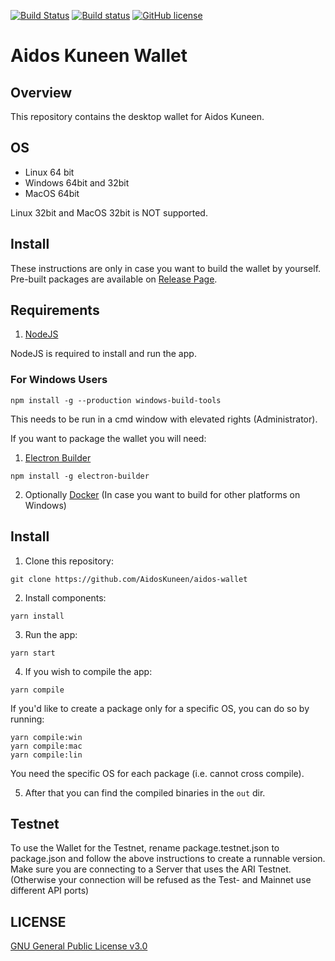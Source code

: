 [![Build Status](https://travis-ci.org/AidosKuneen/aidos-wallet.svg?branch=master)](https://travis-ci.org/AidosKuneen/aidos-wallet)
[![Build status](https://ci.appveyor.com/api/projects/status/0b42t20u4wfv2qau?svg=true)](https://ci.appveyor.com/project/ogami-daigoro/aidos-wallet)
[![GitHub license](https://img.shields.io/badge/license-GPLv3-blue.svg)](https://raw.githubusercontent.com/AidosKuneen/aidos-wallet/master/LICENSE)

# Aidos Kuneen Wallet

## Overview

This repository contains the desktop wallet for Aidos Kuneen.

## OS

- Linux 64 bit
- Windows 64bit and 32bit
- MacOS 64bit

Linux 32bit and MacOS 32bit is NOT supported.

## Install

These instructions are only in case you want to build the wallet by yourself. Pre-built packages are available on [Release Page](https://github.com/AidosKuneen/aidos-wallet/releases).

## Requirements

1. [NodeJS](https://nodejs.org/en/download/)

NodeJS is required to install and run the app.

### For Windows Users

```
npm install -g --production windows-build-tools
```

This needs to be run in a cmd window with elevated rights (Administrator).

If you want to package the wallet you will need:

1. [Electron Builder](https://github.com/electron-userland/electron-builder)

```
npm install -g electron-builder
```

2. Optionally [Docker](https://www.docker.com) (In case you want to build for other platforms on Windows)

## Install

1. Clone this repository:

```
git clone https://github.com/AidosKuneen/aidos-wallet
```

2. Install components:

```
yarn install
```

3. Run the app:

```
yarn start
```

4. If you wish to compile the app:

```
yarn compile
```

If you'd like to create a package only for a specific OS, you can do so by running:

```
yarn compile:win
yarn compile:mac
yarn compile:lin
```

You need the specific OS for each package (i.e. cannot cross compile).

5.  After that you can find the compiled binaries in the `out` dir.

## Testnet

To use the Wallet for the Testnet, rename package.testnet.json to package.json and follow the above instructions to create a runnable version. Make sure you are connecting to a Server that uses the ARI Testnet. (Otherwise your connection will be refused as the Test- and Mainnet use different API ports)

## LICENSE

[GNU General Public License v3.0](https://github.com/AidosKuneen/aidos-wallet/blob/master/LICENSE)
